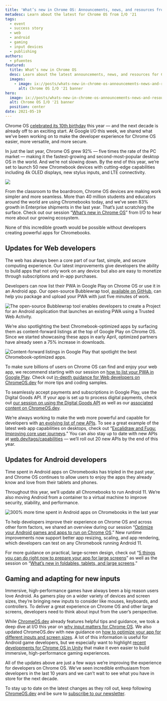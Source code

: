 ```yaml
---
title: 'What’s new in Chrome OS: Announcements, news, and resources from I/O ‘21'
metadesc: Learn about the latest for Chrome OS from I/O '21
tags:
  - event
  - success story
  - web
  - android
  - gaming
  - input devices
  - publishing
authors:
  - pfuentes
featured:
  title: What’s new in Chrome OS
  desc: Learn about the latest announcements, news, and resources for Chrome OS from Google I/O '21
  images:
    - image: ix://posts/whats-new-in-chrome-os-announcements-news-and-resources-from-io-21/hero.png
      alt: Chrome OS I/O '21 banner
hero:
  image: ix://posts/whats-new-in-chrome-os-announcements-news-and-resources-from-io-21/hero.png
  alt: Chrome OS I/O '21 banner
  position: center
date: 2021-05-19
---
```


Chrome OS [celebrated its 10th birthday](https://blog.google/products/chromebooks/chromebook-turns-10-new-features/) this year — and the next decade is already off to an exciting start. At Google I/O this week, we shared what we’ve been working on to make the developer experience for Chrome OS easier, more versatile, and more secure.

In just the last year, Chrome OS grew 92% — five times the rate of the PC market — making it the fastest-growing and second-most-popular desktop OS in the world. And we’re not slowing down. By the end of this year, we’re set to launch 50 new Chromebook devices with cutting-edge capabilities including 4k OLED displays, new stylus inputs, and LTE connectivity.

![](ix://posts/whats-new-in-chrome-os-announcements-news-and-resources-from-io-21/growth.png)

From the classroom to the boardroom, Chrome OS devices are making work simpler and more seamless. More than 40 million students and educators around the world are using Chromebooks today, and we’ve seen 83% growth in Enterprise shipments in the last year. That’s just scratching the surface. Check out our session “[What’s new in Chrome OS](https://youtu.be/a8kkzdOfAgU)” from I/O to hear more about our growing ecosystem.

None of this incredible growth would be possible without developers creating powerful apps for Chromebooks.

## Updates for Web developers

The web has always been a core part of our fast, simple, and secure computing experience. Our latest improvements give developers the ability to build apps that not only work on any device but also are easy to monetize through subscriptions and in-app purchases.

Developers can now list their PWA in Google Play on Chrome OS or use it in an Android app. Our open-source Bubblewrap tool, [available on GitHub](https://github.com/GoogleChromeLabs/bubblewrap), can help you package and upload your PWA with just five minutes of work.

![The open-source Bubblewrap tool enables developers to create a Project for an Android application that launches an existing PWA using a Trusted Web Activity.](ix://posts/whats-new-in-chrome-os-announcements-news-and-resources-from-io-21/bubblewrap.png)

We’re also spotlighting the best Chromebook-optimized apps by surfacing them as content-forward listings at the top of Google Play on Chrome OS. Since we started showcasing these apps in early April, optimized partners have already seen a 75% increase in downloads.

![Content-forward listings in Google Play that spotlight the best Chromebook-optimized apps.](ix://posts/whats-new-in-chrome-os-announcements-news-and-resources-from-io-21/google-play.png)

To make sure billions of users on Chrome OS can find and enjoy your web app, we recommend starting with our session on [how to list your PWA in Google Play](https://youtu.be/ddbHp8tGBwQ). Check out [in-depth guidance for Web developers on ChromeOS.dev](https://chromeos.dev/en/publish/pwa-in-play) for more tips and coding samples.

To seamlessly accept payments and subscriptions in Google Play, use the Digital Goods API. If your app is set up to process digital payments, check out [our session on using the Digital Goods API](https://youtu.be/Ge7VkPC2eM0) as well as our [associated content on ChromeOS.dev](https://chromeos.dev/en/publish/play-console-setup-for-billing).

We’re always working to make the web more powerful and capable for developers with [an evolving list of new APIs](https://fugu-tracker.web.app/). To see a great example of the latest web app capabilities on desktops, check out “[Excalidraw and Fugu: Improving core user journeys](https://youtu.be/EK1AkxgQwro).” You can also stay up to date with new APIs at [web.dev/tags/capabilities](https://web.dev/tags/capabilities/) — we’ll roll out 20 new APIs by the end of this year.

## Updates for Android developers

Time spent in Android apps on Chromebooks has tripled in the past year, and Chrome OS continues to allow users to enjoy the apps they already know and love from their tablets and phones.

Throughout this year, we’ll update all Chromebooks to run Android 11. We’re also moving Android from a container to a virtual machine to improve security, stability, and performance.

![300% more time spent in Android apps on Chromebooks in the last year](ix://posts/whats-new-in-chrome-os-announcements-news-and-resources-from-io-21/app-usage-growth.gif)

To help developers improve their experience on Chrome OS and across other form factors, we shared an overview during our session “[Optimize your Android games and apps to run on Chrome OS](https://youtu.be/23EnVczS0Ik).” New runtime improvements now support better app resizing, scaling, and app rendering, which developers can test on any Chromebook running Android 11.

For more guidance on practical, large-screen design, check out “[5 things you can do right now to prepare your app for large screens](https://youtu.be/UNDZn9GKJGo)” as well as the session on “[What’s new in foldables, tablets, and large screens](https://youtu.be/Qkiz3QIPJzk).”

## Gaming and adapting for new inputs

Immersive, high-performance games have always been a big reason users love Android. As gamers play on a wider variety of devices and screen sizes, they’re bringing new inputs to consider like mouses, keyboards, and controllers. To deliver a great experience on Chrome OS and other large screens, developers need to think about input from the user’s perspective.

While [ChromeOS.dev](https://ChromeOS.dev) already features helpful tips and guidance, we took a deep dive at I/O this year on [why input matters for Chrome OS](https://youtu.be/FPuaaYpUd5s). We also updated ChromeOS.dev with new guidance on [how to optimize your app for different inputs and screen sizes](https://chromeos.dev/en/posts/why-your-app-should-be-optimized-for-screens-of-all-sizes). A lot of this information is useful for Android game developers, but we especially want to highlight [recent developments for Chrome OS in Unity](https://chromeos.dev/en/posts/google-unity-partner-to-support-chromebooks) that make it even easier to build immersive, high-performance gaming experiences.

All of the updates above are just a few ways we’re improving the experience for developers on Chrome OS. We’ve seen incredible enthusiasm from developers in the last 10 years and we can’t wait to see what you have in store for the next decade.

To stay up to date on the latest changes as they roll out, keep following [ChromeOS.dev](https://ChromeOS.dev) and be sure to [subscribe to our newsletter](https://chromeos.dev/en/subscribe).
